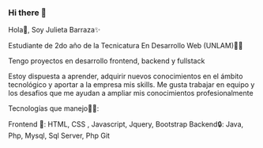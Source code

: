 ### Hi there 👋

<!--
**julieta96/julieta96** is a ✨ _special_ ✨ repository because its `README.md` (this file) appears on your GitHub profile.

Here are some ideas to get you started:

- 🔭 I’m currently working on ...
- 🌱 I’m currently learning ...
- 👯 I’m looking to collaborate on ...
- 🤔 I’m looking for help with ...
- 💬 Ask me about ...
- 📫 How to reach me: ...
- 😄 Pronouns: ...
- ⚡ Fun fact: ...
-->

Hola🤗, Soy Julieta Barraza✨

Estudiante de 2do año de la Tecnicatura En Desarrollo Web (UNLAM)👩‍💻

Tengo proyectos en desarrollo frontend, backend y fullstack

Estoy dispuesta a aprender, adquirir nuevos conocimientos en el ámbito tecnológico y aportar a la empresa mis skills.
Me gusta trabajar en equipo y los desafios que me ayudan a ampliar mis conocimientos profesionalmente

Tecnologías que manejo👩‍🔧:

Frontend 🎨: HTML, CSS , Javascript, Jquery, Bootstrap
Backend🔒: Java, Php, Mysql, Sql Server, Php
Git
